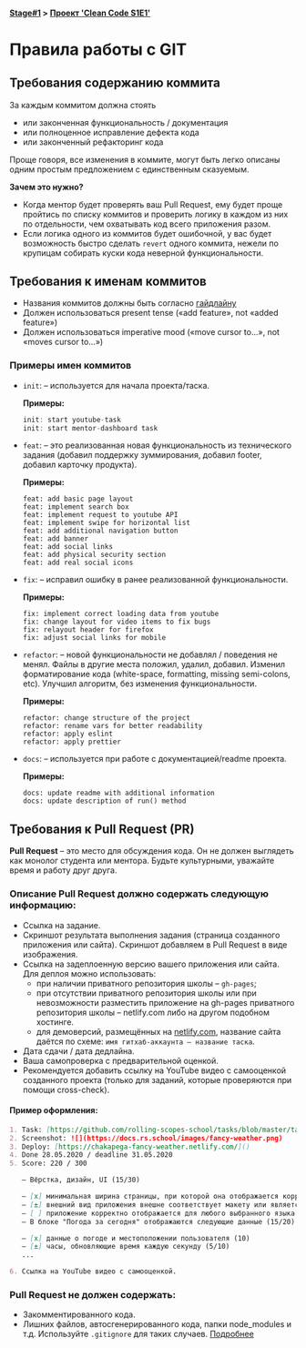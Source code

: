 #### [Stage#1](../../) > [Проект 'Clean Code S1E1'](../)

# Правила работы с GIT

## Требования содержанию коммита

За каждым коммитом должна стоять

- или законченная функциональность / документация
- или полноценное исправление дефекта кода
- или законченный рефакторинг кода

Проще говоря, все изменения в коммите, могут быть легко описаны одним простым предложением с единственным сказуемым.

**Зачем это нужно?**

- Когда ментор будет проверять ваш Pull Request, ему будет проще пройтись по списку коммитов и проверить логику в каждом из них по отдельности, чем охватывать код всего приложения разом.
- Если логика одного из коммитов будет ошибочной, у вас будет возможность быстро сделать `revert` одного коммита, нежели по крупицам собирать куски кода неверной функциональности.

## Требования к именам коммитов

- Названия коммитов должны быть согласно [гайдлайну](https://www.conventionalcommits.org/en/v1.0.0/)
- Должен использоваться present tense («add feature», not «added feature»)
- Должен использоваться imperative mood («move cursor to...», not «moves cursor to...»)

### Примеры имен коммитов

- `init`: – используется для начала проекта/таска.

  **Примеры:**

  ```js
  init: start youtube-task
  init: start mentor-dashboard task
  ```

- `feat`: – это реализованная новая функциональность из технического задания (добавил поддержку зуммирования, добавил footer, добавил карточку продукта).

  **Примеры:**

  ```
  feat: add basic page layout
  feat: implement search box
  feat: implement request to youtube API
  feat: implement swipe for horizontal list
  feat: add additional navigation button
  feat: add banner
  feat: add social links
  feat: add physical security section
  feat: add real social icons
  ```

- `fix`: – исправил ошибку в ранее реализованной функциональности.

  **Примеры:**

  ```
  fix: implement correct loading data from youtube
  fix: change layout for video items to fix bugs
  fix: relayout header for firefox
  fix: adjust social links for mobile
  ```

- `refactor`: – новой функциональности не добавлял / поведения не менял. Файлы в другие места положил, удалил, добавил. Изменил форматирование кода (white-space, formatting, missing semi-colons, etc). Улучшил алгоритм, без изменения функциональности.

  **Примеры:**

  ```
  refactor: change structure of the project
  refactor: rename vars for better readability
  refactor: apply eslint
  refactor: apply prettier
  ```

- `docs`: – используется при работе с документацией/readme проекта.

  **Примеры:**

  ```
  docs: update readme with additional information
  docs: update description of run() method
  ```

## Требования к Pull Request (PR)

**Pull Request** – это место для обсуждения кода. Он не должен выглядеть как монолог студента или ментора. Будьте культурными, уважайте время и работу друг друга.

### Описание Pull Request должно содержать следующую информацию:

- Ссылка на задание.
- Скриншот результата выполнения задания (страница созданного приложения или сайта). Скриншот добавляем в Pull Request в виде изображения.
- Ссылка на задеплоенную версию вашего приложения или сайта. Для деплоя можно использовать:
  - при наличии приватного репозитория школы – `gh-pages`;
  - при отсутствии приватного репозитория школы или при невозможности разместить приложение на gh-pages приватного репозитория школы – netlify.com либо на другом подобном хостинге.
  - для демоверсий, размещённых на [netlify.com](netlify.com), название сайта даётся по схеме: `имя гитхаб-аккаунта – название таска`.
- Дата сдачи / дата дедлайна.
- Ваша самопроверка с предварительной оценкой.
- Рекомендуется добавить ссылку на YouTube видео с самооценкой созданного проекта (только для заданий, которые проверяются при помощи cross-check).

#### Пример оформления:

```markdown
1. Task: [https://github.com/rolling-scopes-school/tasks/blob/master/tasks/fancy-weather.md]()
2. Screenshot: ![](https://docs.rs.school/images/fancy-weather.png)
3. Deploy: [https://chakapega-fancy-weather.netlify.com/]()
4. Done 28.05.2020 / deadline 31.05.2020
5. Score: 220 / 300

   – Вёрстка, дизайн, UI (15/30)

   – [x] минимальная ширина страницы, при которой она отображается корректно – 320 рх (10)
   – [±] внешний вид приложения внешне соответствует макету или является его улучшенной версией (5/10)
   – [ ] приложение корректно отображается для любого выбранного языка (0)
   – В блоке "Погода за сегодня" отображаются следующие данные (15/20)

   – [x] данные о погоде и местоположении пользователя (10)
   – [±] часы, обновляющие время каждую секунду (5/10)
   ...

6. Ссылка на YouTube видео с самооценкой.
```

### Pull Request не должен содержать:

- Закомментированного кода.
- Лишних файлов, автосгенерированного кода, папки node_modules и т.д. Используйте `.gitignore` для таких случаев. [Подробнее](https://git-scm.com/docs/gitignore)

